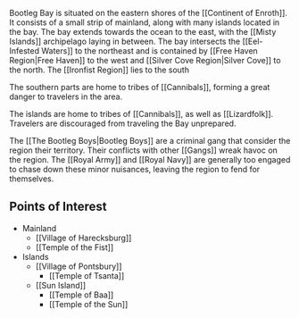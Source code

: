 Bootleg Bay is situated on the eastern shores of the [[Continent of Enroth]]. It consists of a small strip of mainland, along with many islands located in the bay. The bay extends towards the ocean to the east, with the [[Misty Islands]] archipelago laying in between. The bay intersects the [[Eel-Infested Waters]] to the northeast and is contained by [[Free Haven Region|Free Haven]] to the west and [[Silver Cove Region|Silver Cove]] to the north. The [[Ironfist Region]] lies to the south

The southern parts are home to tribes of [[Cannibals]], forming a great danger to travelers in the area.

The islands are home to tribes of [[Cannibals]], as well as [[Lizardfolk]]. Travelers are discouraged from traveling the Bay unprepared.

The [[The Bootleg Boys|Bootleg Boys]] are a criminal gang that consider the region their territory. Their conflicts with other [[Gangs]] wreak havoc on the region. The [[Royal Army]] and [[Royal Navy]] are generally too engaged to chase down these minor nuisances, leaving the region to fend for themselves.
## Points of Interest
* Mainland
	* [[Village of Harecksburg]]
	* [[Temple of the Fist]]
* Islands
	* [[Village of Pontsbury]]
		* [[Temple of Tsanta]]
	* [[Sun Island]]
		* [[Temple of Baa]]
		* [[Temple of the Sun]]
